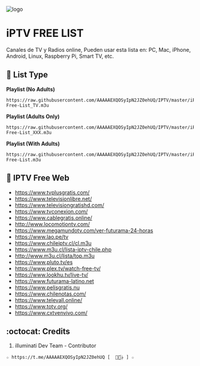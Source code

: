 ![logo](https://github.com/AAAAAEXQOSyIpN2JZ0ehUQ/IPTV/blob/master/Imagenes/IPTV.jpg)
 
# iPTV FREE LIST
Canales de TV y Radios online, Pueden usar esta lista en: PC, Mac, iPhone, Android, Linux, Raspberry Pi, Smart TV, etc.

## :book: List Type

**Playlist (No Adults)**
```
https://raw.githubusercontent.com/AAAAAEXQOSyIpN2JZ0ehUQ/IPTV/master/iPTV-Free-List_TV.m3u
```

**Playlist (Adults Only)**
```
https://raw.githubusercontent.com/AAAAAEXQOSyIpN2JZ0ehUQ/IPTV/master/iPTV-Free-List_XXX.m3u
```

**Playlist (With Adults)**
```
https://raw.githubusercontent.com/AAAAAEXQOSyIpN2JZ0ehUQ/IPTV/master/iPTV-Free-List.m3u
```

## :book: IPTV Free Web
* https://www.tvplusgratis.com/
* https://www.televisionlibre.net/
* https://www.televisiongratishd.com/
* https://www.tvconexion.com/
* https://www.cablegratis.online/
* http://www.locomotiontv.com/
* https://www.megamundotv.com/ver-futurama-24-horas
* https://www.lao.pe/tv
* https://www.chileiptv.cl/cl.m3u
* https://www.m3u.cl/lista-iptv-chile.php
* http://www.m3u.cl/lista/top.m3u
* https://www.pluto.tv/es
* https://www.plex.tv/watch-free-tv/
* https://www.lookhu.tv/live-tv/
* https://www.futurama-latino.net
* https://www.pelisgratis.nu
* https://www.chilenotas.com/
* https://www.televall.online/
* https://www.totv.org/
* https://www.cxtvenvivo.com/

## :octocat: Credits
1. illuminati Dev Team - Contributor  
```
☆ https://t.me/AAAAAEXQOSyIpN2JZ0ehUQ [  ⃘⃤꙰✰ ] ☆
```
